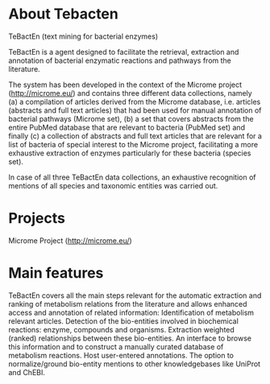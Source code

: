 About Tebacten
========================

TeBactEn (text mining for bacterial enzymes)

TeBactEn is a agent designed to facilitate the retrieval, extraction and annotation of bacterial enzymatic reactions and pathways from the literature.

The system has been developed in the context of the Microme project (http://microme.eu/) and contains three different data collections, namely (a) a compilation of articles derived from the Microme database, i.e. articles (abstracts and full text articles) that had been used for manual annotation of bacterial pathways (Microme set), (b) a set that covers abstracts from the entire PubMed database that are relevant to bacteria (PubMed set) and finally (c) a collection of abstracts and full text articles that are relevant for a list of bacteria of special interest to the Microme project, facilitating a more exhaustive extraction of enzymes particularly for these bacteria (species set).

In case of all three TeBactEn data collections, an exhaustive recognition of mentions of all species and taxonomic entities was carried out.


Projects
========================

Microme Project (http://microme.eu/) 


Main features
========================

TeBactEn covers all the main steps relevant for the automatic extraction and ranking of metabolism relations from the literature and allows enhanced access and annotation of related information:
	Identification of metabolism relevant articles.
    	Detection of the bio-entities involved in biochemical reactions: enzyme, compounds and organisms.
    	Extraction weighted (ranked) relationships between these bio-entities.
    	An interface to browse this information and to construct a manually curated database of metabolism reactions.
    	Host user-entered annotations.
    	The option to normalize/ground bio-entity mentions to other knowledgebases like UniProt and ChEBI.
